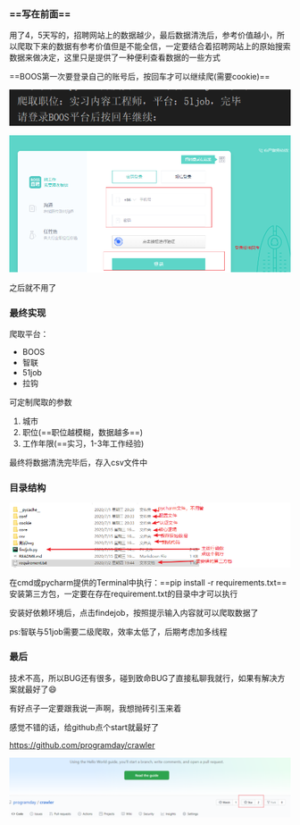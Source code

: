 ### ==写在前面==

用了4，5天写的，招聘网站上的数据越少，最后数据清洗后，参考价值越小，所以爬取下来的数据有参考价值但是不能全信，一定要结合着招聘网站上的原始搜索数据来做决定，这里只是提供了一种便利查看数据的一些方式

==BOOS第一次要登录自己的账号后，按回车才可以继续爬(需要cookie)==

![1594811376458](assets/1594811376458.png)

![1594811429370](assets/1594811429370.png)

之后就不用了

### 最终实现

爬取平台：

- BOOS
- 智联
- 51job
- 拉钩

可定制爬取的参数 

1. 城市
2. 职位(==职位越模糊，数据越多==)
3. 工作年限(==实习，1-3年工作经验)

最终将数据清洗完毕后，存入csv文件中

### 目录结构

![1594802411024](assets/1594802411024.png)

在cmd或pycharm提供的Terminal中执行：==pip install -r requirements.txt== 安装第三方包，一定要在存在requirement.txt的目录中才可以执行

安装好依赖环境后，点击findejob，按照提示输入内容就可以爬取数据了

ps:智联与51job需要二级爬取，效率太低了，后期考虑加多线程

### 最后

技术不高，所以BUG还有很多，碰到致命BUG了直接私聊我就行，如果有解决方案就最好了😄

有好点子一定要跟我说一声啊，我想抛砖引玉来着

感觉不错的话，给github点个start就最好了

https://github.com/programday/crawler

![1594804820522](assets/1594804820522.png)